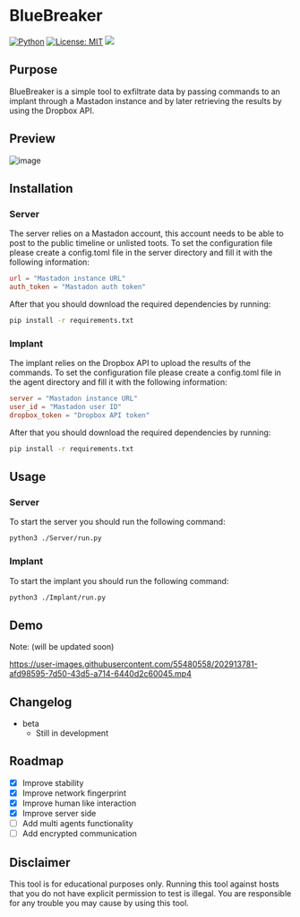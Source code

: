 # BlueBreaker
[![Python](https://img.shields.io/badge/Python-%E2%89%A5%203.6-yellow.svg)](https://www.python.org/) 
[![License: MIT](https://img.shields.io/badge/License-MIT-yellow.svg)](https://github.com/Pengrey/BlueBreaker/blob/main/LICENSE)
<img src="https://img.shields.io/badge/Maintained%3F-Yes-96c40f">

## Purpose
BlueBreaker is a simple tool to exfiltrate data by passing commands to an implant through a Mastadon instance and by later retrieving the results by using the Dropbox API.

## Preview
![image](https://user-images.githubusercontent.com/55480558/211346318-ac5f66f4-b2d8-4b3f-934a-50fd08fea3f1.png)

## Installation

### Server

The server relies on a Mastadon account, this account needs to be able to post to the public timeline or unlisted toots. To set the configuration file please create a config.toml file in the server directory and fill it with the following information:

```toml
url = "Mastadon instance URL"
auth_token = "Mastadon auth token"
```

After that you should download the required dependencies by running:

```bash
pip install -r requirements.txt
```

### Implant

The implant relies on the Dropbox API to upload the results of the commands. To set the configuration file please create a config.toml file in the agent directory and fill it with the following information:

```toml
server = "Mastadon instance URL"
user_id = "Mastadon user ID"
dropbox_token = "Dropbox API token"
```

After that you should download the required dependencies by running:

```bash
pip install -r requirements.txt
```

## Usage

### Server

To start the server you should run the following command:

```bash
python3 ./Server/run.py
```

### Implant

To start the implant you should run the following command:

```bash
python3 ./Implant/run.py
```

## Demo

Note: (will be updated soon)

https://user-images.githubusercontent.com/55480558/202913781-afd98595-7d50-43d5-a714-6440d2c60045.mp4

## Changelog

* beta
    * Still in development

## Roadmap
- [x] Improve stability
- [x] Improve network fingerprint
- [x] Improve human like interaction
- [X] Improve server side
- [ ] Add multi agents functionality
- [ ] Add encrypted communication

## Disclaimer

This tool is for educational purposes only. Running this tool against hosts that you do not have explicit permission to test is illegal. You are responsible for any trouble you may cause by using this tool.

